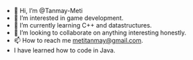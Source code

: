 - 👋 Hi, I’m @Tanmay-Meti
- 👀 I’m interested in game development.
- 🌱 I’m currently learning C++ and datastructures.
- 💞️ I’m looking to collaborate on anything interesting honestly.
- 📫 How to reach me metitanmay@gmail.com.
- I have learned how to code in Java.

<!---
Tanmay-Meti/Tanmay-Meti is a ✨ special ✨ repository because its `README.md` (this file) appears on your GitHub profile.
You can click the Preview link to take a look at your changes.
--->
